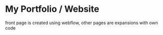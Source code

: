 ﻿# My Portfolio / Website

 front page is created using webflow, other pages are expansions with own code
